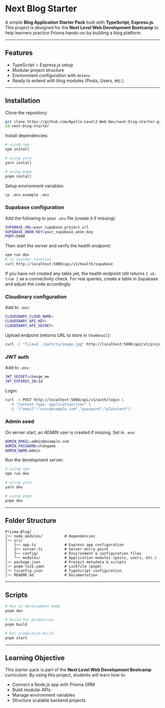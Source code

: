 # Next Blog Starter

A simple **Blog Application Starter Pack** built with **TypeScript, Express.js**.  
This project is designed for the **Next Level Web Development Bootcamp** to help learners practice Prisma hands-on by building a blog platform.

---

## Features

- TypeScript + Express.js setup
- Modular project structure
- Environment configuration with `dotenv`
- Ready to extend with blog modules (Posts, Users, etc.)

---

## Installation

Clone the repository:

```bash
git clone https://github.com/Apollo-Level2-Web-Dev/next-blog-starter.git
cd next-blog-starter
```

Install dependencies:

```bash
# using npm
npm install

# using yarn
yarn install

# using pnpm
pnpm install
```

Setup environment variables:

```bash
cp .env.example .env
```

### Supabase configuration

Add the following to your `.env` file (create it if missing):

```bash
SUPABASE_URL=your_supabase_project_url
SUPABASE_ANON_KEY=your_supabase_anon_key
PORT=5000
```

Then start the server and verify the health endpoint:

```bash
npm run dev
# in another terminal
curl http://localhost:5000/api/v1/health/supabase
```

If you have not created any table yet, the health endpoint still returns `{ ok: true }` as a connectivity check. For real queries, create a table in Supabase and adjust the code accordingly.

### Cloudinary configuration

Add to `.env`:

```bash
CLOUDINARY_CLOUD_NAME=
CLOUDINARY_API_KEY=
CLOUDINARY_API_SECRET=
```

Upload endpoint (returns URL to store in `thumbnail`):

```bash
curl -F "file=@ ./path/to/image.jpg" http://localhost:5000/api/v1/project/upload/thumbnail
```

### JWT auth

Add to `.env`:

```bash
JWT_SECRET=change_me
JWT_EXPIRES_IN=1d
```

Login:

```bash
curl -X POST http://localhost:5000/api/v1/auth/login \
  -H "Content-Type: application/json" \
  -d '{"email":"user@example.com","password":"plaintext"}'
```

### Admin seed

On server start, an ADMIN user is created if missing. Set in `.env`:

```bash
ADMIN_EMAIL=admin@example.com
ADMIN_PASSWORD=changeme
ADMIN_NAME=Admin
```

Run the development server:

```bash
# using npm
npm run dev

# using yarn
yarn dev

# using pnpm
pnpm dev
```

---

## Folder Structure

```
Prisma-Blog/
│── node_modules/          # Dependencies
│── src/
│   ├── app.ts             # Express app configuration
│   ├── server.ts          # Server entry point
│   ├── config/            # Environment & configuration files
│   └── modules/           # Application modules (posts, users, etc.)
│── package.json           # Project metadata & scripts
│── pnpm-lock.yaml         # Lockfile (pnpm)
│── tsconfig.json          # TypeScript configuration
│── README.md              # Documentation
```

---

## Scripts

```bash
# Run in development mode
pnpm dev

# Build for production
pnpm build

# Run production build
pnpm start
```

---

## Learning Objective

This starter pack is part of the **Next Level Web Development Bootcamp** curriculum.
By using this project, students will learn how to:

- Connect a Node.js app with Prisma ORM
- Build modular APIs
- Manage environment variables
- Structure scalable backend projects
